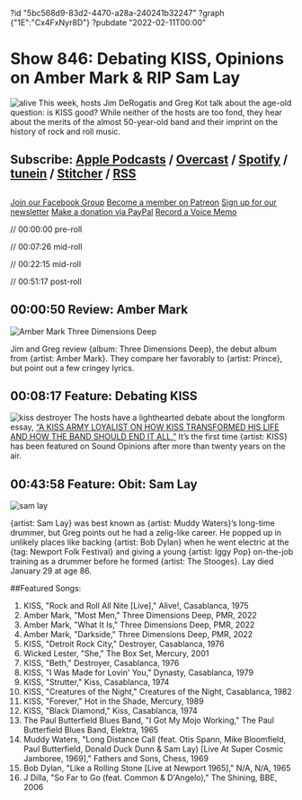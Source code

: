 ?id "5bc568d9-83d2-4470-a28a-240241b32247"
?graph {"1E":"Cx4FxNyr8D"}
?pubdate "2022-02-11T00:00"
# Show 846: Debating KISS, Opinions on Amber Mark & RIP Sam Lay
![alive](https://static.soundopinions.org/images/2022/kiss-alive.jpeg)
This week, hosts Jim DeRogatis and Greg Kot talk about the age-old question: is KISS good? While neither of the hosts are too fond, they hear about the merits of the almost 50-year-old band and their imprint on the history of rock and roll music. 


## Subscribe: [Apple Podcasts](https://itunes.apple.com/us/podcast/sound-opinions/id94793843) / [Overcast](https://overcast.fm/itunes94793843/sound-opinions) / [Spotify](https://open.spotify.com/show/1kNR8YL7TBrQuRxDdS4wtU) / [tunein](https://tunein.com/podcasts/Music-Podcasts/Sound-Opinions-p60273/) / [Stitcher](http://www.stitcher.com/podcast/sound-opinions) / [RSS](https://feeds.simplecast.com/Nn6fjnB0)


##
[Join our Facebook Group](https://bit.ly/3sivr9T)
[Become a member on Patreon](https://bit.ly/3slWZvc)
[Sign up for our newsletter](https://bit.ly/3eEvRnG)
[Make a donation via PayPal](https://bit.ly/3dmt9lU)
[Record a Voice Memo](https://bit.ly/2RyD5Ah)


// 00:00:00 pre-roll

// 00:07:26 mid-roll

// 00:22:15 mid-roll

// 00:51:17 post-roll


## 00:00:50 Review: Amber Mark

![Amber Mark Three Dimensions Deep](https://static.soundopinions.org/assets/846/1E3.jpg)

Jim and Greg review {album: Three Dimensions Deep}, the debut album from {artist: Amber Mark}. They compare her favorably to {artist: Prince}, but point out a few cringey lyrics.


## 00:08:17 Feature: Debating KISS
![kiss destroyer](https://static.soundopinions.org/images/2022/kiss-cartoon.jpeg)
The hosts have a lighthearted debate about the longform essay, [“A KISS ARMY LOYALIST ON HOW KISS TRANSFORMED HIS LIFE AND HOW THE BAND SHOULD END IT ALL.”](https://www.popmatters.com/kiss-should-end-it-all#content) It’s the first time {artist: KISS} has been featured on Sound Opinions after more than twenty years on the air. 


## 00:43:58 Feature: Obit: Sam Lay
![sam lay](https://static.soundopinions.org/images/2022/sam.jpeg)

{artist: Sam Lay} was best known as {artist: Muddy Waters}’s long-time drummer, but Greg points out he had a zelig-like career. He popped up in unlikely places like backing {artist: Bob Dylan} when he went electric at the {tag: Newport Folk Festival} and giving a young {artist: Iggy Pop} on-the-job training as a drummer before he formed {artist: The Stooges}. Lay died January 29 at age 86.



##Featured Songs:

1. KISS, "Rock and Roll All Nite [Live]," Alive!, Casablanca, 1975
1. Amber Mark, "Most Men," Three Dimensions Deep, PMR, 2022
1. Amber Mark, "What It Is," Three Dimensions Deep, PMR, 2022
1. Amber Mark, "Darkside," Three Dimensions Deep, PMR, 2022
1. KISS, "Detroit Rock City," Destroyer, Casablanca, 1976
1. Wicked Lester, "She," The Box Set, Mercury, 2001
1. KISS, "Beth," Destroyer, Casablanca, 1976
1. KISS, "I Was Made for Lovin' You," Dynasty, Casablanca, 1979
1. KISS, "Strutter," Kiss, Casablanca, 1974
1. KISS, "Creatures of the Night," Creatures of the Night, Casablanca, 1982
1. KISS, "Forever," Hot in the Shade, Mercury, 1989
1. KISS, "Black Diamond," Kiss, Casablanca, 1974
1. The Paul Butterfield Blues Band, "I Got My Mojo Working," The Paul Butterfield Blues Band, Elektra, 1965
1. Muddy Waters, "Long Distance Call (feat. Otis Spann, Mike Bloomfield, Paul Butterfield, Donald Duck Dunn & Sam Lay) [Live At Super Cosmic Jamboree, 1969]," Fathers and Sons, Chess, 1969
1. Bob Dylan, "Like a Rolling Stone [Live at Newport 1965]," N/A, N/A, 1965
1. J Dilla, "So Far to Go (feat. Common & D'Angelo)," The Shining, BBE, 2006